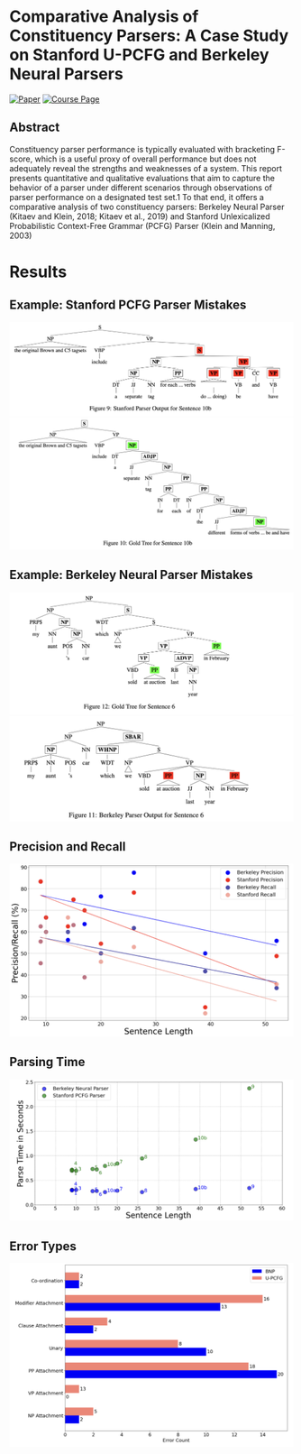 # Comparative Analysis of Constituency Parsers: A Case Study on Stanford U-PCFG and Berkeley Neural Parsers

[![Paper](https://img.shields.io/badge/Paper-007ACC?style=for-the-badge&labelColor=007ACC)](https://drive.google.com/file/d/16fMdIH3aEdgeILgvdDL4TgvwpM18FbpI/view?usp=sharing)
[![Course Page](https://img.shields.io/badge/Course_Page-007ACC?style=for-the-badge&labelColor=007ACC)](https://www.cl.cam.ac.uk/teaching/2324/L95/)

## Abstract
Constituency parser performance is typically evaluated with bracketing F-score, which is a useful proxy of overall performance but does not adequately reveal the strengths and weaknesses of a system. This report presents quantitative and qualitative evaluations that aim to capture the behavior of a parser under different scenarios through observations of parser performance on a designated test set.1 To that end, it offers a comparative analysis of two constituency parsers: Berkeley Neural Parser (Kitaev and Klein, 2018; Kitaev et al., 2019) and Stanford Unlexicalized Probabilistic Context-Free Grammar (PCFG) Parser (Klein and Manning, 2003)

# Results
## Example: Stanford PCFG Parser Mistakes
![Alt text](assets/10bstanford.png)
![Alt text](assets/10bgold.png)
## Example: Berkeley Neural Parser Mistakes
![Alt text](assets/6gold.png)
![Alt text](assets/6berkeley.png)
## Precision and Recall
![Alt text](assets/precision-recall.png)
## Parsing Time
![Alt text](assets/parsing-time.png)
## Error Types
![Alt text](assets/error-types.png)